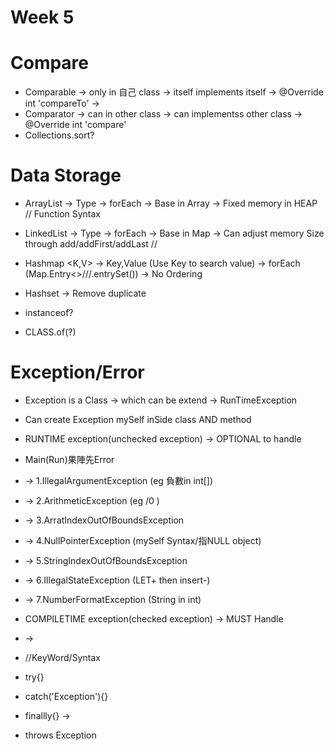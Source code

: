 # Week 5
 # Compare
 - Comparable -> only in 自己 class
 -> itself implements itself
 -> @Override int 'compareTo'
 ->
 - Comparator -> can in other class
 -> can implementss other class
 -> @Override int 'compare'
 - Collections.sort? 
 # Data Storage
 - ArrayList <T> -> Type
 -> forEach
 -> Base in Array -> Fixed memory in HEAP
 // Function Syntax
 - LinkedList <T> -> Type
 -> forEach
 -> Base in Map -> Can adjust memory Size through add/addFirst/addLast
 // 
 - Hashmap <K,V> -> Key,Value (Use Key to search value)
 -> forEach (Map.Entry<>///.entrySet())
 -> No Ordering
 - Hashset
 -> Remove duplicate

 - instanceof? 
 - CLASS.of(?)
 # Exception/Error
 - Exception is a Class -> which can be extend 
 -> RunTimeException
 - Can create Exception mySelf inSide class AND method

 - RUNTIME exception(unchecked exception) -> OPTIONAL to handle
 - Main(Run)果陣先Error
 - -> 1.IllegalArgumentException (eg 負數in int[])
 - -> 2.ArithmeticException (eg /0 )
 - -> 3.ArratIndexOutOfBoundsException 
 - -> 4.NullPointerException (mySelf Syntax/指NULL object)
 - -> 5.StringIndexOutOfBoundsException 
 - -> 6.IllegalStateException (LET+ then insert-)
 - -> 7.NumberFormatException (String in int)
 - COMPILETIME exception(checked exception) -> MUST Handle
 - -> 

 - //KeyWord/Syntax
 - try{}
 - catch('Exception'){}
 - finallly{} -> 
 - throws Exception